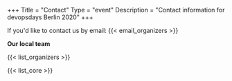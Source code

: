 +++
Title = "Contact"
Type = "event"
Description = "Contact information for devopsdays Berlin 2020"
+++

If you'd like to contact us by email: {{< email_organizers >}}

**Our local team**

{{< list_organizers >}}


{{< list_core >}}
